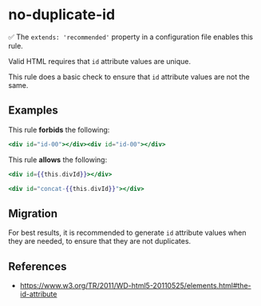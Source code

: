 # no-duplicate-id

:white_check_mark: The `extends: 'recommended'` property in a configuration file enables this rule.

Valid HTML requires that `id` attribute values are unique.

This rule does a basic check to ensure that `id` attribute values are not the same.

## Examples

This rule **forbids** the following:

```hbs
<div id="id-00"></div><div id="id-00"></div>
```

This rule **allows** the following:

```hbs
<div id={{this.divId}}></div>
```

```hbs
<div id="concat-{{this.divId}}"></div>
```

## Migration

For best results, it is recommended to generate `id` attribute values when they are needed, to ensure that they are not duplicates.

## References

* <https://www.w3.org/TR/2011/WD-html5-20110525/elements.html#the-id-attribute>
